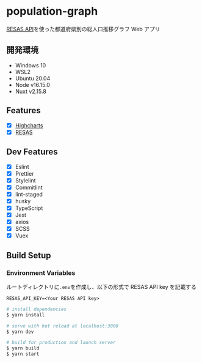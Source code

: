 # population-graph

[RESAS API](https://opendata.resas-portal.go.jp/)を使った都道府県別の総人口推移グラフ Web アプリ

## 開発環境

- Windows 10
- WSL2
- Ubuntu 20.04
- Node v16.15.0
- Nuxt v2.15.8

## Features

- [x] [Highcharts](https://www.highcharts.com/)
- [x] [RESAS](https://resas.go.jp/#/13/13101)

## Dev Features

- [x] Eslint
- [x] Prettier
- [x] Stylelint
- [x] Commitlint
- [x] lint-staged
- [x] husky
- [x] TypeScript
- [x] Jest
- [x] axios
- [x] SCSS
- [x] Vuex

## Build Setup

### Environment Variables

ルートディレクトリに`.env`を作成し、以下の形式で RESAS API key を記載する

```
RESAS_API_KEY=<Your RESAS API key>
```

```bash
# install dependencies
$ yarn install

# serve with hot reload at localhost:3000
$ yarn dev

# build for production and launch server
$ yarn build
$ yarn start
```
